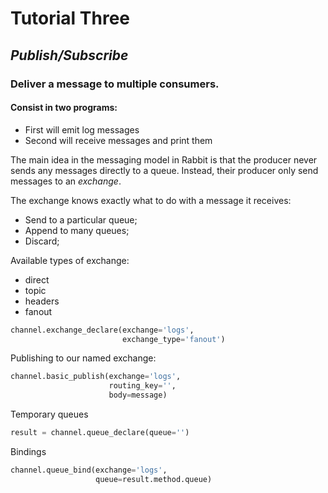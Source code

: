 # Tutorial Three

## *Publish/Subscribe*
### Deliver a message to multiple consumers.


#### Consist in two programs:
 - First will emit log messages
 - Second will receive messages and print them


The main idea in the messaging model in Rabbit is that the producer never sends any messages directly to a queue.
Instead, their producer only send messages to an *exchange*.

The exchange knows exactly what to do with a message it receives:
 - Send to a particular queue;
 - Append to many queues;
 - Discard;

Available types of exchange:
 - direct
 - topic
 - headers
 - fanout

```python
channel.exchange_declare(exchange='logs',
                         exchange_type='fanout')
```

Publishing to our named exchange:
```python
channel.basic_publish(exchange='logs',
                      routing_key='',
                      body=message)
```

Temporary queues
```python
result = channel.queue_declare(queue='')
```

Bindings
```python
channel.queue_bind(exchange='logs',
                   queue=result.method.queue)
```


